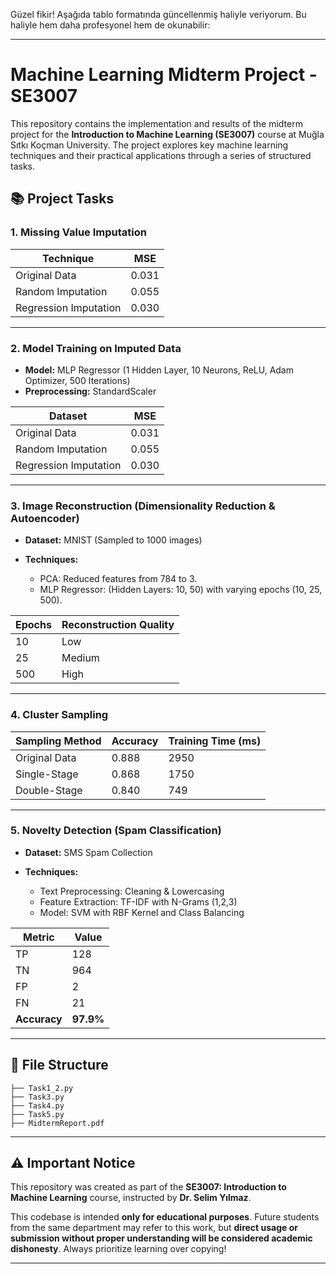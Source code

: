 Güzel fikir! Aşağıda tablo formatında güncellenmiş haliyle veriyorum. Bu haliyle hem daha profesyonel hem de okunabilir:

---

# Machine Learning Midterm Project - SE3007

This repository contains the implementation and results of the midterm project for the **Introduction to Machine Learning (SE3007)** course at Muğla Sıtkı Koçman University. The project explores key machine learning techniques and their practical applications through a series of structured tasks.

## 📚 Project Tasks

### 1. Missing Value Imputation

| Technique             | MSE   |
| --------------------- | ----- |
| Original Data         | 0.031 |
| Random Imputation     | 0.055 |
| Regression Imputation | 0.030 |

---

### 2. Model Training on Imputed Data

* **Model:** MLP Regressor (1 Hidden Layer, 10 Neurons, ReLU, Adam Optimizer, 500 Iterations)
* **Preprocessing:** StandardScaler

| Dataset               | MSE   |
| --------------------- | ----- |
| Original Data         | 0.031 |
| Random Imputation     | 0.055 |
| Regression Imputation | 0.030 |

---

### 3. Image Reconstruction (Dimensionality Reduction & Autoencoder)

* **Dataset:** MNIST (Sampled to 1000 images)
* **Techniques:**

  * PCA: Reduced features from 784 to 3.
  * MLP Regressor: (Hidden Layers: 10, 50) with varying epochs (10, 25, 500).

| Epochs | Reconstruction Quality |
| ------ | ---------------------- |
| 10     | Low                    |
| 25     | Medium                 |
| 500    | High                   |

---

### 4. Cluster Sampling

| Sampling Method | Accuracy | Training Time (ms) |
| --------------- | -------- | ------------------ |
| Original Data   | 0.888    | 2950               |
| Single-Stage    | 0.868    | 1750               |
| Double-Stage    | 0.840    | 749                |

---

### 5. Novelty Detection (Spam Classification)

* **Dataset:** SMS Spam Collection
* **Techniques:**

  * Text Preprocessing: Cleaning & Lowercasing
  * Feature Extraction: TF-IDF with N-Grams (1,2,3)
  * Model: SVM with RBF Kernel and Class Balancing

| Metric       | Value     |
| ------------ | --------- |
| TP           | 128       |
| TN           | 964       |
| FP           | 2         |
| FN           | 21        |
| **Accuracy** | **97.9%** |

---

## 📂 File Structure

```
├── Task1_2.py
├── Task3.py
├── Task4.py
├── Task5.py
├── MidtermReport.pdf
```

---

## ⚠️ Important Notice

This repository was created as part of the **SE3007: Introduction to Machine Learning** course, instructed by **Dr. Selim Yılmaz**.

This codebase is intended **only for educational purposes**. Future students from the same department may refer to this work, but **direct usage or submission without proper understanding will be considered academic dishonesty**. Always prioritize learning over copying! 

---

